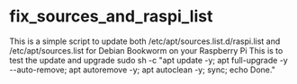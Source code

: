 # fix_sources_and_raspi_list
This is a simple  script to update both /etc/apt/sources.list.d/raspi.list and /etc/apt/sources.list for Debian Bookworm on your Raspberry Pi
This is to test the update and upgrade 
sudo sh -c "apt update -y; apt full-upgrade -y --auto-remove; apt autoremove -y; apt autoclean -y; sync; echo Done."
